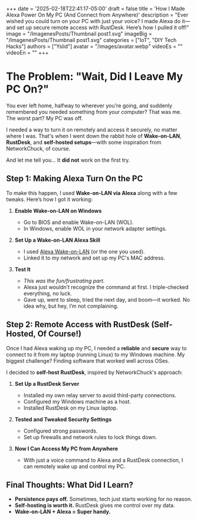 +++
date = '2025-02-18T22:41:17-05:00'
draft = false
title = 'How I Made Alexa Power On My PC (And Connect from Anywhere)'
description = "Ever wished you could turn on your PC with just your voice? I made Alexa do it—and set up secure remote access with RustDesk. Here’s how I pulled it off!"
image = "/ImagenesPosts/Thumbnail post1.svg"
imageBig = "/ImagenesPosts/Thumbnail post1.svg"
categories = ["IoT", "DIY Tech Hacks"]
authors = ["Yslid"]
avatar = "/images/avatar.webp"
videoEs = ""
videoEn = ""
+++

# The Problem: "Wait, Did I Leave My PC On?"

You ever left home, halfway to wherever you're going, and suddenly remembered you needed something from your computer? That was me. The worst part? My PC was off.

I needed a way to turn it on remotely and access it securely, no matter where I was. That's when I went down the rabbit hole of **Wake-on-LAN**, **RustDesk**, and **self-hosted setups**—with some inspiration from NetworkChuck, of course.

And let me tell you… It **did not** work on the first try.

## Step 1: Making Alexa Turn On the PC
To make this happen, I used **Wake-on-LAN via Alexa** along with a few tweaks. Here’s how I got it working:

1. **Enable Wake-on-LAN on Windows**
    - Go to BIOS and enable Wake-on-LAN (WOL).
    - In Windows, enable WOL in your network adapter settings.
      
2. **Set Up a Wake-on-LAN Alexa Skill**
    - I used [Alexa Wake-on-LAN](https://example.com) (or the one you used).
    - Linked it to my network and set up my PC's MAC address.
      
3. **Test It**
    - _This was the fun/frustrating part._
    - Alexa just wouldn’t recognize the command at first. I triple-checked everything, no luck.
    - Gave up, went to sleep, tried the next day, and boom—it worked. No idea why, but hey, I’m not complaining.

## Step 2: Remote Access with RustDesk (Self-Hosted, Of Course!)
Once I had Alexa waking up my PC, I needed a **reliable** and **secure** way to connect to it from my laptop (running Linux) to my Windows machine. My biggest challenge? Finding software that worked well across OSes.

I decided to **self-host RustDesk**, inspired by NetworkChuck's approach:

1. **Set Up a RustDesk Server**
    - Installed my own relay server to avoid third-party connections.
    - Configured my Windows machine as a host.
    - Installed RustDesk on my Linux laptop.

2. **Tested and Tweaked Security Settings**
    - Configured strong passwords.
    - Set up firewalls and network rules to lock things down.

3. **Now I Can Access My PC from Anywhere**
    - With just a voice command to Alexa and a RustDesk connection, I can remotely wake up and control my PC.

## **Final Thoughts: What Did I Learn?**
- **Persistence pays off.** Sometimes, tech just starts working for no reason.
- **Self-hosting is worth it.** RustDesk gives me control over my data.
- **Wake-on-LAN + Alexa = Super handy.**
